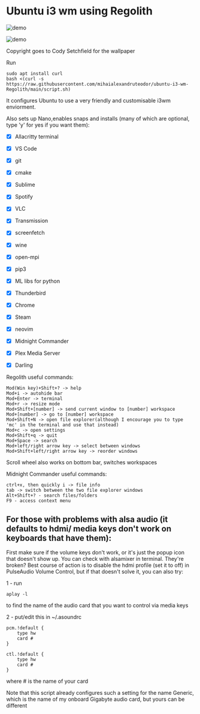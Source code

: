 # Ubuntu i3 wm using Regolith

<img src="https://raw.githubusercontent.com/mihaialexandruteodor/ubuntu-i3-wm-Regolith/main/demo.png"
     alt="demo"/>

<img src="https://raw.githubusercontent.com/mihaialexandruteodor/ubuntu-i3-wm-Regolith/main/demo2.png"
     alt="demo" />

Copyright goes to Cody Setchfield for the wallpaper


Run
```
sudo apt install curl
bash <(curl -s https://raw.githubusercontent.com/mihaialexandruteodor/ubuntu-i3-wm-Regolith/main/script.sh)
```

It configures Ubuntu to use a very friendly and customisable i3wm enviorment.

Also sets up Nano,enables snaps and installs (many of which are optional, type 'y' for yes if you want them):

- [x] Allacritty terminal
- [x] VS Code
- [x] git
- [x] cmake
- [x] Sublime
- [x] Spotify
- [x] VLC
- [x] Transmission
- [x] screenfetch
- [x] wine
- [x] open-mpi
- [x] pip3
- [x] ML libs for python
- [x] Thunderbird
- [x] Chrome
- [x] Steam
- [x] neovim
- [x] Midnight Commander
- [x] Plex Media Server
- [x] Darling


Regolith useful commands:

```
Mod(Win key)+Shift+? -> help
Mod+i -> autohide bar
Mod+Enter -> terminal
Mod+r -> resize mode
Mod+Shift+[number] -> send current window to [number] workspace
Mod+[number] -> go to [number] workspace
Mod+Shift+N -> open file explorer(although I encourage you to type 'mc' in the terminal and use that instead)
Mod+c -> open settings
Mod+Shift+q -> quit
Mod+Space -> search 
Mod+left/right arrow key -> select between windows
Mod+Shift+left/right arrow key -> reorder windows
```
Scroll wheel also works on bottom bar, switches workspaces

Midnight Commander useful commands:
```
ctrl+x, then quickly i -> file info
tab -> switch between the two file explorer windows
Alt+Shift+? - search files/folders
F9 - access context menu
```

## For those with problems with alsa audio (it defaults to hdmi/ media keys don't work on keyboards that have them):
First make sure if the volume keys don't work, or it's just the popup icon that doesn't show up. You can check with alsamixer in terminal.
They're broken? 
Best course of action is to disable the hdmi profile (set it to off) in PulseAudio Volume Control, but if that doesn't solve it, you can also try:

1 - run
```
aplay -l
```
to find the name of the audio card that you want to control via media keys

2 - put/edit this in ~/.asoundrc
```
pcm.!default {
    type hw
    card #
}

ctl.!default {
    type hw
    card #
}
```
where # is the name of your card

Note that this script already configures such a setting for the name Generic, which is the name of my onboard Gigabyte audio card, but yours can be different
